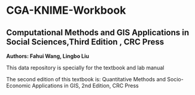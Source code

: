 # CGA-KNIME-Workbook
## Computational Methods and GIS Applications in Social Sciences,Third Edition , CRC Press ## 
**Authors: Fahui Wang, Lingbo Liu**

This data repository is specially for the textbook and lab manual

The second edition of this textbook is:
Quantitative Methods and Socio-Economic Applications in GIS, 2nd Edition, CRC Press

